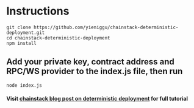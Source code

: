 # Instructions

```
git clone https://github.com/yieniggu/chainstack-deterministic-deployment.git
cd chainstack-deterministic-deployment
npm install
```

## Add your private key, contract address and RPC/WS provider to the index.js file, then run

```
node index.js
```

#### Visit [chainstack blog post on deterministic deployment](https://staging1.chainstack.com/deploying-deterministic-contracts-on-ethereum-avalanche-fuji-bonus/) for full tutorial

